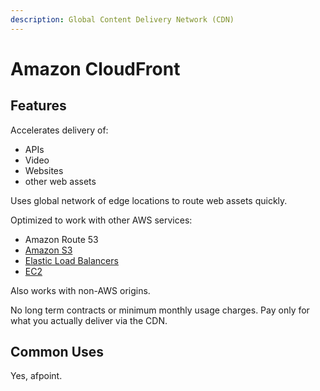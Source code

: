 ```yaml
---
description: Global Content Delivery Network (CDN)
---
```


# Amazon CloudFront

## Features

Accelerates delivery of:

* APIs
* Video
* Websites 
* other web assets

Uses global network of edge locations to route web assets quickly.

Optimized to work with other AWS services:

* Amazon Route 53
* [Amazon S3](untitled.md)
* [Elastic Load Balancers](../servers/load-balancers.md) 
* [EC2](../servers/server-fleets.md)

Also works with non-AWS origins.

No long term contracts or minimum monthly usage charges. Pay only for what you actually deliver via the CDN.

## Common Uses

Yes, afpoint.



